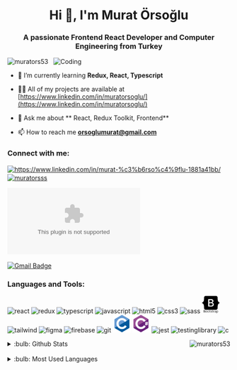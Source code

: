 
<h1 align="center">Hi 👋, I'm Murat Örsoğlu</h1>
<h3 align="center">A passionate Frontend React Developer and Computer Engineering from Turkey</h3>
<img align="right" alt="Coding" width="400" src="https://media.tenor.com/BqbIhT4Mb7cAAAAd/programmer-rounded-edges.gif">
 

<p align="left"> <img src="https://komarev.com/ghpvc/?username=murators53&label=Profile%20views&color=0e75b6&style=flat" alt="murators53" /> </p>

- 🌱 I’m currently learning **Redux, React, Typescript**

- 👨‍💻 All of my projects are available at [https://www.linkedin.com/in/muratorsoglu/](https://www.linkedin.com/in/muratorsoglu/)

- 💬 Ask me about ** React, Redux Toolkit, Frontend**

- 📫 How to reach me **orsoglumurat@gmail.com**

<h3 align="left">Connect with me:</h3>
<p align="left">
<a href="https://linkedin.com/in/https://www.linkedin.com/in/murat-%c3%b6rso%c4%9flu-1881a41bb/" target="blank"><img align="center" src="https://raw.githubusercontent.com/rahuldkjain/github-profile-readme-generator/master/src/images/icons/Social/linked-in-alt.svg" alt="https://www.linkedin.com/in/murat-%c3%b6rso%c4%9flu-1881a41bb/" height="30" width="40" /></a>
<a href="https://instagram.com/muratorsss" target="blank"><img align="center" src="https://raw.githubusercontent.com/rahuldkjain/github-profile-readme-generator/master/src/images/icons/Social/instagram.svg" alt="muratorsss" height="30" width="40" /></a>

[![Gmail Badge](https://www.svgrepo.com/show/452213/gmail.svg=mailto:orsoglumurat@gmail.com)](mailto:orsoglumurat@gmail.com)

 [![Gmail Badge](https://img.shields.io/badge/Gmail-d14836?style=flat-square&logo=Gmail&logoColor=white&link=mailto:orsoglumurat@gmail.com)](mailto:orsoglumurat@gmail.com)
</p>



<h3 align="left">Languages and Tools:</h3>
<p align="left">  
 <img src="https://www.svgrepo.com/show/354259/react.svg" alt="react" width="40" height="40"/> 
 <img src="https://www.svgrepo.com/show/452093/redux.svg" alt="redux" width="40" height="40"/>
<img src="https://www.svgrepo.com/show/349540/typescript.svg" alt="typescript" width="40" height="40"/>
 <img src="https://www.svgrepo.com/show/349419/javascript.svg" alt="javascript" width="40" height="40"/> 
<img src="https://www.svgrepo.com/show/452228/html-5.svg" alt="html5" width="40" height="40"/>
 <img src="https://www.svgrepo.com/show/452185/css-3.svg" alt="css3" width="40" height="40"/> 
 <img src="https://www.svgrepo.com/show/349502/sass.svg" alt="sass" width="40" height="40"/>
 <img src="https://raw.githubusercontent.com/devicons/devicon/master/icons/bootstrap/bootstrap-plain-wordmark.svg" alt="bootstrap" width="40" height="40"/>  
 <img src="https://www.vectorlogo.zone/logos/tailwindcss/tailwindcss-icon.svg" alt="tailwind" width="40" height="40"/>
<img src="https://www.svgrepo.com/show/452202/figma.svg" alt="figma" width="40" height="40"/>
<img src="https://www.svgrepo.com/show/373595/firebase.svg" alt="firebase" width="40" height="40"/> 
 <img src="https://www.svgrepo.com/show/373623/git.svg" alt="git" width="40" height="40"/>
 
 <img src="https://raw.githubusercontent.com/devicons/devicon/master/icons/c/c-original.svg" alt="c" width="40" height="40"/> 
 <img src="https://raw.githubusercontent.com/devicons/devicon/master/icons/csharp/csharp-original.svg" alt="csharp" width="40" height="40"/>
<img src="https://www.svgrepo.com/show/373701/jest-snapshot.svg" alt="jest" width="40" height="40"/>
<img src="https://miro.medium.com/v2/resize:fit:1100/format:webp/1*bNvb_fLzWahi5LPmbFIS_A.png" alt="testinglibrary" width="40" height="40"/>
 <img src="https://www.svgrepo.com/show/354463/trello.svg" alt="c" width="40" height="40"/> 
</p>



<p><img align="right" src="https://github-readme-streak-stats.herokuapp.com/?user=murators53&" alt="murators53" /></p>

<details>
<summary>:bulb: Github Stats</summary>
<img src='https://github-readme-stats.vercel.app/api?username=murators53&theme=radical'>
</details>
 
<br /> 

<details>
<summary>:bulb: Most Used Languages</summary>
<img src='https://github-readme-stats.vercel.app/api/top-langs/?username=murators53&layout=compact'>
</details>
